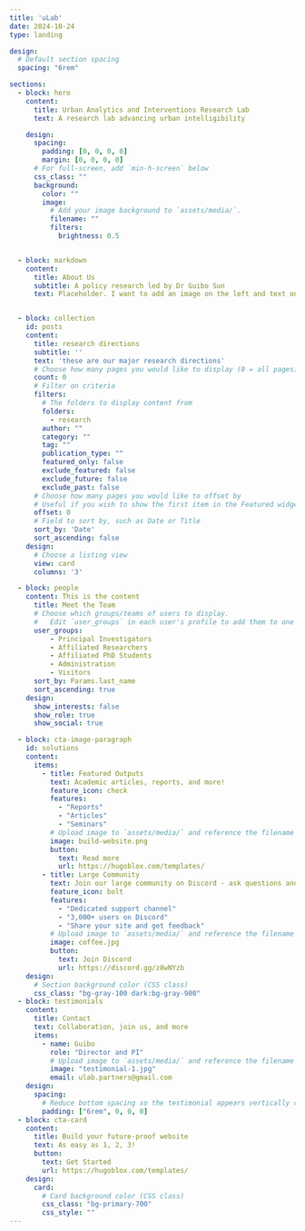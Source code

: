 ```yaml
---
title: 'uLab'
date: 2024-10-24
type: landing

design:
  # Default section spacing
  spacing: "6rem"

sections:
  - block: hero
    content:
      title: Urban Analytics and Interventions Research Lab
      text: A research lab advancing urban intelligibility

    design:
      spacing:
        padding: [0, 0, 0, 0]
        margin: [0, 0, 0, 0]
      # For full-screen, add `min-h-screen` below
      css_class: ""
      background:
        color: ""
        image:
          # Add your image background to `assets/media/`.
          filename: ""
          filters:
            brightness: 0.5


  - block: markdown
    content:
      title: About Us
      subtitle: A policy research led by Dr Guibo Sun
      text: Placeholder. I want to add an image on the left and text on the right


  - block: collection
    id: posts
    content:
      title: research directions
      subtitle: ''
      text: 'these are our major research directions'
      # Choose how many pages you would like to display (0 = all pages)
      count: 0
      # Filter on criteria
      filters:
        # The folders to display content from
        folders:
          - research
        author: ""
        category: ""
        tag: ""
        publication_type: ""
        featured_only: false
        exclude_featured: false
        exclude_future: false
        exclude_past: false
      # Choose how many pages you would like to offset by
      # Useful if you wish to show the first item in the Featured widget
      offset: 0
      # Field to sort by, such as Date or Title
      sort_by: 'Date'
      sort_ascending: false
    design:
      # Choose a listing view
      view: card
      columns: '3'

  - block: people
    content: This is the content
      title: Meet the Team
      # Choose which groups/teams of users to display.
      #   Edit `user_groups` in each user's profile to add them to one or more of these groups.
      user_groups:
          - Principal Investigators
          - Affiliated Researchers
          - Affiliated PhD Students
          - Administration
          - Visitors
      sort_by: Params.last_name
      sort_ascending: true
    design:
      show_interests: false
      show_role: true
      show_social: true

  - block: cta-image-paragraph
    id: solutions
    content:
      items:
        - title: Featured Outputs
          text: Academic articles, reports, and more!
          feature_icon: check
          features:
            - "Reports"
            - "Articles"
            - "Seminars"
          # Upload image to `assets/media/` and reference the filename here
          image: build-website.png
          button:
            text: Read more
            url: https://hugoblox.com/templates/
        - title: Large Community
          text: Join our large community on Discord - ask questions and get live responses
          feature_icon: bolt
          features:
            - "Dedicated support channel"
            - "3,000+ users on Discord"
            - "Share your site and get feedback"
          # Upload image to `assets/media/` and reference the filename here
          image: coffee.jpg
          button:
            text: Join Discord
            url: https://discord.gg/z8wNYzb
    design:
      # Section background color (CSS class)
      css_class: "bg-gray-100 dark:bg-gray-900"
  - block: testimonials
    content:
      title: Contact
      text: Collaboration, join us, and more
      items:
        - name: Guibo
          role: "Director and PI"
          # Upload image to `assets/media/` and reference the filename here
          image: "testimonial-1.jpg"
          email: ulab.partners@gmail.com
    design:
      spacing:
        # Reduce bottom spacing so the testimonial appears vertically centered between sections
        padding: ["6rem", 0, 0, 0]
  - block: cta-card
    content:
      title: Build your future-proof website
      text: As easy as 1, 2, 3!
      button:
        text: Get Started
        url: https://hugoblox.com/templates/
    design:
      card:
        # Card background color (CSS class)
        css_class: "bg-primary-700"
        css_style: ""
---
```

